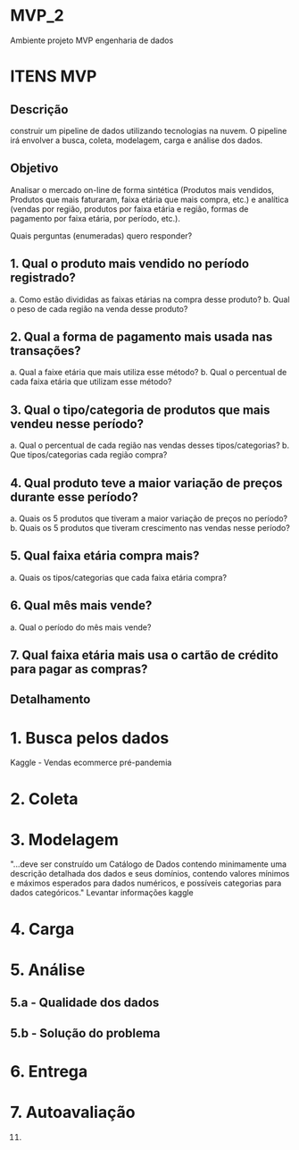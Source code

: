 # MVP_2
Ambiente projeto MVP engenharia de dados

# ITENS MVP
## Descrição
construir um pipeline de dados utilizando tecnologias na nuvem. O pipeline irá envolver a busca, coleta, modelagem, carga e análise dos dados.
## Objetivo
Analisar o mercado on-line de forma sintética (Produtos mais vendidos, Produtos que mais faturaram, faixa etária que mais compra, etc.) e
analítica (vendas por região, produtos por faixa etária e região, formas de pagamento por faixa etária, por período, etc.). 

Quais perguntas (enumeradas) quero responder?
## 1.	Qual o produto mais vendido no período registrado?
a.	Como estão divididas as faixas etárias na compra desse produto?
b.	Qual o peso de cada região na venda desse produto?
## 2.	Qual a forma de pagamento mais usada nas transações?
a.	Qual a faixe etária que mais utiliza esse método?
b.	Qual o percentual de cada faixa etária que utilizam esse método?
## 3.	Qual o tipo/categoria de produtos que mais vendeu nesse período?
a.	Qual o percentual de cada região nas vendas desses tipos/categorias?
b.	Que tipos/categorias cada região compra?
## 4.	Qual produto teve a maior variação de preços durante esse período?
a.	Quais os 5 produtos que tiveram a maior variação de preços no período?
b.	Quais os 5 produtos que tiveram crescimento nas vendas nesse período?
## 5.	Qual faixa etária compra mais?
a.	Quais os tipos/categorias que cada faixa etária compra?
## 6.	Qual mês mais vende?
a.	Qual o período do mês mais vende?
## 7.	Qual faixa etária mais usa o cartão de crédito para pagar as compras?

      

## Detalhamento
# 1. Busca pelos dados
Kaggle - Vendas ecommerce pré-pandemia
# 2. Coleta
# 3. Modelagem
"...deve ser construído um Catálogo de Dados contendo minimamente uma descrição detalhada dos dados e seus domínios, contendo valores mínimos e máximos esperados para dados numéricos, e possíveis categorias para dados categóricos."
Levantar informações kaggle
# 4. Carga
# 5. Análise
## 5.a - Qualidade dos dados
## 5.b - Solução do problema
# 6. Entrega
# 7. Autoavaliação  
11. 
